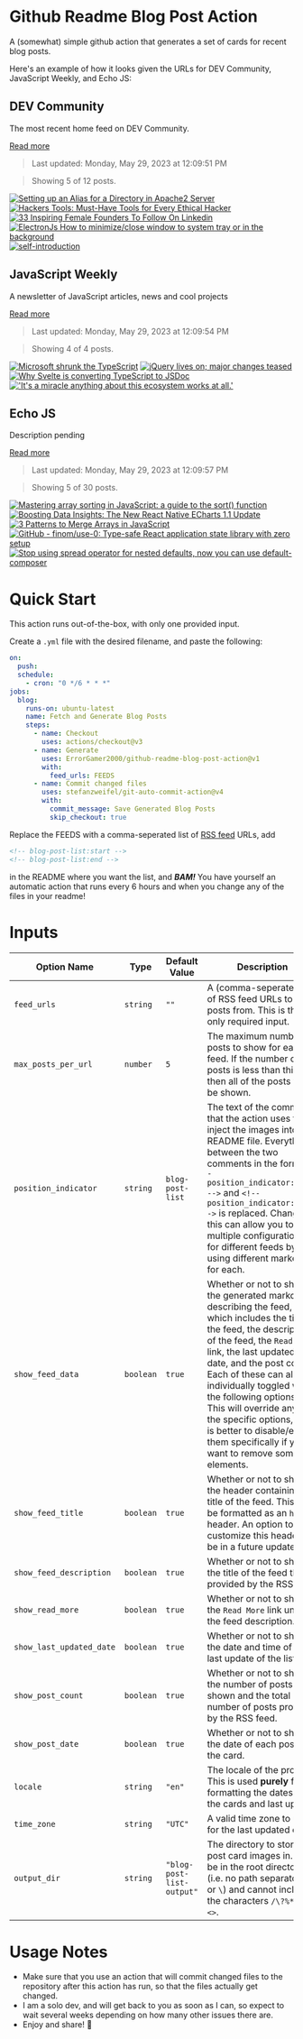 # Github Readme Blog Post Action

A (somewhat) simple github action that generates a set of cards for recent blog posts.

Here's an example of how it looks given the URLs for DEV Community, JavaScript Weekly, and Echo JS:

<!-- post-list:start -->
## DEV Community

The most recent home feed on DEV Community.

[Read more](https://dev.to)
> Last updated: Monday, May 29, 2023 at 12:09:51 PM

> Showing 5 of 12 posts.

[![Setting up an Alias for a Directory in Apache2 Server](https://raw.githubusercontent.com/ErrorGamer2000/github-readme-blog-post-action/main/generated_files/DEV_Community/Setting_up_an_Alias_for_a_Directory_in_Apache2_Server.svg)](https://dev.to/sajidurshajib/setting-up-an-alias-for-a-directory-in-apache2-server-1636)
[![Hackers Tools: Must-Have Tools for Every Ethical Hacker](https://raw.githubusercontent.com/ErrorGamer2000/github-readme-blog-post-action/main/generated_files/DEV_Community/Hackers_Tools__Must-Have_Tools_for_Every_Ethical_Hacker.svg)](https://dev.to/scofieldidehen/hackers-tools-must-have-tools-for-every-ethical-hacker-34k4)
[![33 Inspiring Female Founders To Follow On Linkedin](https://raw.githubusercontent.com/ErrorGamer2000/github-readme-blog-post-action/main/generated_files/DEV_Community/33_Inspiring_Female_Founders_To_Follow_On_Linkedin.svg)](https://dev.to/jon_snow789/33-inspiring-female-founders-to-follow-on-linkedin-2plj)
[![ElectronJs How to minimize/close window to system tray or in the background](https://raw.githubusercontent.com/ErrorGamer2000/github-readme-blog-post-action/main/generated_files/DEV_Community/ElectronJs_How_to_minimize_close_window_to_system_tray_or_in_the_background.svg)](https://dev.to/brojenuel/electronjs-how-to-minimizeclose-window-to-system-tray-or-in-the-background-11c6)
[![self-introduction](https://raw.githubusercontent.com/ErrorGamer2000/github-readme-blog-post-action/main/generated_files/DEV_Community/self-introduction.svg)](https://dev.to/reikaji/self-introduction-1lpo)


## JavaScript Weekly

A newsletter of JavaScript articles, news and cool projects

[Read more](https://javascriptweekly.com/)
> Last updated: Monday, May 29, 2023 at 12:09:54 PM

> Showing 4 of 4 posts.

[![Microsoft shrunk the TypeScript](https://raw.githubusercontent.com/ErrorGamer2000/github-readme-blog-post-action/main/generated_files/JavaScript_Weekly/Microsoft_shrunk_the_TypeScript.svg)](https://javascriptweekly.com/issues/640)
[![jQuery lives on; major changes teased](https://raw.githubusercontent.com/ErrorGamer2000/github-readme-blog-post-action/main/generated_files/JavaScript_Weekly/jQuery_lives_on;_major_changes_teased.svg)](https://javascriptweekly.com/issues/639)
[![Why Svelte is converting TypeScript to JSDoc](https://raw.githubusercontent.com/ErrorGamer2000/github-readme-blog-post-action/main/generated_files/JavaScript_Weekly/Why_Svelte_is_converting_TypeScript_to_JSDoc.svg)](https://javascriptweekly.com/issues/638)
[!['It's a miracle anything about this ecosystem works at all.'](https://raw.githubusercontent.com/ErrorGamer2000/github-readme-blog-post-action/main/generated_files/JavaScript_Weekly/'It's_a_miracle_anything_about_this_ecosystem_works_at_all.'.svg)](https://javascriptweekly.com/issues/637)


## Echo JS

Description pending

[Read more](
http://www.echojs.com
)
> Last updated: Monday, May 29, 2023 at 12:09:57 PM

> Showing 5 of 30 posts.

[![Mastering array sorting in JavaScript: a guide to the sort() function](https://raw.githubusercontent.com/ErrorGamer2000/github-readme-blog-post-action/main/generated_files/_Echo_JS_/Mastering_array_sorting_in_JavaScript__a_guide_to_the_sort()_function.svg)](https://www.ma-no.org/en/programming/javascript/mastering-array-sorting-in-javascript-a-guide-to-the-sort-function)
[![Boosting Data Insights: The New React Native ECharts 1.1 Update](https://raw.githubusercontent.com/ErrorGamer2000/github-readme-blog-post-action/main/generated_files/_Echo_JS_/Boosting_Data_Insights__The_New_React_Native_ECharts_1.1_Update.svg)](https://medium.com/@chenzhiqing/boosting-data-insights-the-new-react-native-echarts-1-1-update-c125ee8d40e6)
[![3 Patterns to Merge Arrays in JavaScript](https://raw.githubusercontent.com/ErrorGamer2000/github-readme-blog-post-action/main/generated_files/_Echo_JS_/3_Patterns_to_Merge_Arrays_in_JavaScript.svg)](
https://masteringjs.io/tutorials/fundamentals/merge-arrays
)
[![GitHub - finom/use-0: Type-safe React application state library with zero setup](https://raw.githubusercontent.com/ErrorGamer2000/github-readme-blog-post-action/main/generated_files/_Echo_JS_/GitHub_-_finom_use-0__Type-safe_React_application_state_library_with_zero_setup.svg)](https://github.com/finom/use-0)
[![
Stop using spread operator for nested defaults, now you can use default-composer
](https://raw.githubusercontent.com/ErrorGamer2000/github-readme-blog-post-action/main/generated_files/_Echo_JS_/_Stop_using_spread_operator_for_nested_defaults__now_you_can_use_default-composer_.svg)](
https://github.com/aralroca/default-composer
)


<!-- post-list:end -->

# Quick Start

This action runs out-of-the-box, with only one provided input.

Create a `.yml` file with the desired filename, and paste the following:

```yml
on:
  push:
  schedule:
    - cron: "0 */6 * * *"
jobs:
  blog:
    runs-on: ubuntu-latest
    name: Fetch and Generate Blog Posts
    steps:
      - name: Checkout
        uses: actions/checkout@v3
      - name: Generate
        uses: ErrorGamer2000/github-readme-blog-post-action@v1
        with:
          feed_urls: FEEDS
      - name: Commit changed files
        uses: stefanzweifel/git-auto-commit-action@v4
        with:
          commit_message: Save Generated Blog Posts
          skip_checkout: true
```

Replace the FEEDS with a comma-seperated list of [RSS feed](https://rss.com/blog/how-do-rss-feeds-work/) URLs, add

```md
<!-- blog-post-list:start -->
<!-- blog-post-list:end -->
```

in the README where you want the list, and **_BAM!_** You have yourself an automatic action that runs every 6 hours and when you change any of the files in your readme!

# Inputs

<table>
  <thead>
    <tr>
      <th>Option Name</th>
      <th>Type</th>
      <th>Default Value</th>
      <th>Description</th>
    </tr>
  </thead>
  <tbody>
    <tr>
      <td><code>feed_urls</code></td>
      <td><code>string</code></td>
      <td><code>""</code></td>
      <td>A (comma-seperated) list of RSS feed URLs to load posts from. This is the only required input.</td>
    </tr>
    <tr>
      <td><code>max_posts_per_url</code></td>
      <td><code>number</code></td>
      <td><code>5</code></td>
      <td>The maximum number of posts to show for each feed. If the number of posts is less than this, then all of the posts will be shown.</td>
    </tr>
    <tr>
      <td><code>position_indicator</code></td>
      <td><code>string</code></td>
      <td><code>blog-post-list</code></td>
      <td>The text of the comments that the action uses to inject the images into the README file. Everything between the two comments in the form <code>&lt;!-- position_indicator:start --&gt;</code> and <code>&lt;!-- position_indicator:end --&gt;</code> is replaced. Changing this can allow you to use multiple configurations for different feeds by using different markers for each.</td>
    </tr>
    <tr>
      <td><code>show_feed_data</code></td>
      <td><code>boolean</code></td>
      <td><code>true</code></td>
      <td>Whether or not to show the generated markdown describing the feed, which includes the title of the feed, the description of the feed, the <code>Read More</code> link, the last updated date, and the post count. Each of these can also be individually toggled with the following options. This will override any of the specific options, so it is better to disable/enable them specifically if you want to remove some elements.</td>
    </tr>
    <tr>
      <td><code>show_feed_title</code></td>
      <td><code>boolean</code></td>
      <td><code>true</code></td>
      <td>Whether or not to show the header containing the title of the feed. This will be formatted as an <code>h2</code> header. An option to customize this header will be in a future update.</td>
    </tr>
    <tr>
      <td><code>show_feed_description</code></td>
      <td><code>boolean</code></td>
      <td><code>true</code></td>
      <td>Whether or not to show the title of the feed that is provided by the RSS feed.</td>
    </tr>
    <tr>
      <td><code>show_read_more</code></td>
      <td><code>boolean</code></td>
      <td><code>true</code></td>
      <td>Whether or not to show the <code>Read More</code> link under the feed description.</td>
    </tr>
    <tr>
      <td><code>show_last_updated_date</code></td>
      <td><code>boolean</code></td>
      <td><code>true</code></td>
      <td>Whether or not to show the date and time of the last update of the list.</td>
    </tr>
    <tr>
      <td><code>show_post_count</code></td>
      <td><code>boolean</code></td>
      <td><code>true</code></td>
      <td>Whether or not to show the number of posts shown and the total number of posts provided by the RSS feed.</td>
    </tr>
    <tr>
      <td><code>show_post_date</code></td>
      <td><code>boolean</code></td>
      <td><code>true</code></td>
      <td>Whether or not to show the date of each post on the card.</td>
    </tr>
    <tr>
      <td><code>locale</code></td>
      <td><code>string</code></td>
      <td><code>"en"</code></td>
      <td>The locale of the project. This is used <strong>purely</strong> for formatting the dates of the cards and last update.</td>
    </tr>
    <tr>
      <td><code>time_zone</code></td>
      <td><code>string</code></td>
      <td><code>"UTC"</code></td>
      <td>A valid time zone to use for the last updated date.</td>
    </tr>
    <tr>
      <td><code>output_dir</code></td>
      <td><code>string</code></td>
      <td><code>"blog-post-list-output"</code></td>
      <td>The directory to store the post card images in. Must be in the root directory (i.e. no path separators <code>/</code> or <code>\</code>) and cannot include the characters <code>/\?%*:|"&lt;&gt;</code>.</td>
    </tr>
<!--
    <tr>
      <td><code></code></td>
      <td><cde></cde></td>
      <td><code></code></td>
      <td></td>
    </tr>
-->
  </tbody>
</table>

# Usage Notes

- Make sure that you use an action that will commit changed files to the repository after this action has run, so that the files actually get changed.
- I am a solo dev, and will get back to you as soon as I can, so expect to wait several weeks depending on how many other issues there are.
- Enjoy and share! 🤗
